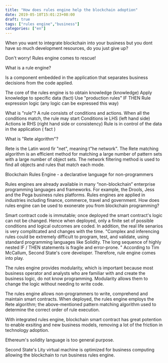 ```yaml
---
title: "How does rules engine help the blockchain adoption"
date: 2019-05-10T15:01:23+08:00
draft: true
tags: ["rules engine","business"]
categories: ["en"]
---
```


When you want to integrate blockchain into your business but you dont have so much development resources, do you just give up?

Don't worry! Rules engine comes to rescue!

What is a rule engine?

Is a component embedded in the application that separates business decisions from the  code applied.

The core of the rules engine is to obtain knowledge (knowledge)
Apply knowledge to specific data (fact)
Use "production rules" IF <conditions> THEN <actions> Rule expression logic (any logic can be expressed this way)

What is "rule"?
A rule consists of conditions and actions. When all the conditions match, the rule may start Conditions ie LHS (left hand side)
Actions ie RHS (right hand side or consistency)
Rule is in control of the data in the application ( fact )

What is "Rete algorithm"?

Rete is the Latin word fir "net", meaning t"he network". The Rete matching algorithm is an efficient method for matching a large number of pattern sets with a large number of object sets. The network filtering method is used to find all objects and rules that match each mode.

Blockchain Rules Engine - a declarative language for non-programmers

Rules engines are already available in many “non-blockchain” enterprise programming languages and frameworks. For example, the Drools, Jess and the Pega business rules platforms. Rules engines are applied in industries including finance, commerce, travel and government. How does rules engine can be used to exonerate you from blockchain programming? 

Smart contract code is immutable; once deployed the smart contract's logic can not be changed. Hence when deployed, only a finite set of possible conditions and logical outcomes are coded. In addition, the real life senarios is very complitcated and changes with the time. "Complex and inferencing rules could be extremely difficult to program, test, and validate, using standard programming languages like Solidity. The long sequence of highly nested IF / THEN statements is fragile and error-prone. " According to Tim McCallum, Second State's core developer. Therefore, rule engine comes into play.

The rules engine provides modularity, which is important because most business operator and analysts who are familiar with and create the business logic, do not know programming. Modularity allows them to change the logic without needing to write code.  

The rules engine allows non-programmers to write, comprehend and maintain smart contracts. When deployed, the rules engine employs the Rete algorithm; the above-mentioned pattern matching algorithm used to determine the correct order of rule execution.

With integrated rules engine, blockchain smart contract has great potention to enable exsiting and new business models, removing a lot of the friction in technology adoption.  

Ethereum's solidity language is too general purpose. 

Second State's Lity virtual machine is optimized for business computing allowing the blockchain to run business rules engine.
